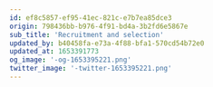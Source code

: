 ```yaml
---
id: ef8c5857-ef95-41ec-821c-e7b7ea85dce3
origin: 798436bb-b976-4f91-bd4a-3b2fd6e5867e
sub_title: 'Recruitment and selection'
updated_by: b40458fa-e73a-4f88-bfa1-570cd54b72e0
updated_at: 1653391773
og_image: '-og-1653395221.png'
twitter_image: '-twitter-1653395221.png'
---
```

